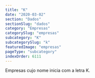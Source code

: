 ```yaml
---
title: "K"
date: "2020-03-02"
section: "Dados"
sectionSlug: "dados"
category: "Empresas"
categorySlug: "empresas"
subcategory: "K"
subcategorySlug: "k"
featuredImage: "empresas"
pageType: "subcategory"
indexOrder: 6111
---
```


Empresas cujo nome inicia com a letra K.